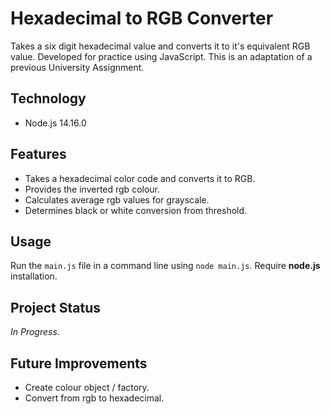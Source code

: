 # Hexadecimal to RGB Converter
Takes a six digit hexadecimal value and converts it to it's equivalent RGB value. Developed for practice using JavaScript. This is an adaptation of a previous University Assignment.

## Technology
+ Node.js 14.16.0

## Features
+ Takes a hexadecimal color code and converts it to RGB.
+ Provides the inverted rgb colour.
+ Calculates average rgb values for grayscale.
+ Determines black or white conversion from threshold.

## Usage
Run the `main.js` file in a command line using `node main.js`. Require **node.js** installation.

## Project Status
*In Progress*.

## Future Improvements
+ Create colour object / factory.
+ Convert from rgb to hexadecimal.